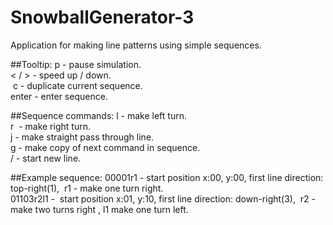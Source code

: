 # SnowballGenerator-3
Application for making line patterns using simple sequences.

##Tooltip:
p - pause simulation.  
< / > - speed up / down.  
 c - duplicate current sequence.  
enter - enter sequence.  

##Sequence commands:
l - make left turn.  
r  - make right turn.  
j - make straight pass through line.  
g - make copy of next command in sequence.  
/ - start new line.  

##Example sequence:
00001r1 - start position x:00, y:00, first line direction: top-right(1),  r1 - make one turn right.  
01103r2l1 -  start position x:01, y:10, first line direction: down-right(3),  r2 - make two turns right , l1 make one turn left.
